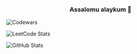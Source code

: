 <h3 align="center">Assalomu alaykum 👋</h3>

![Codewars](https://www.codewars.com/users/az1mov_f/badges/large)

![LeetCode Stats](https://leetcard.jacoblin.cool/az1mov_f?theme=dark&font=baloo&ext=contest)

![GitHub Stats](https://github-readme-stats.vercel.app/api?username=az1mov-f&show_icons=true&theme=radical)
